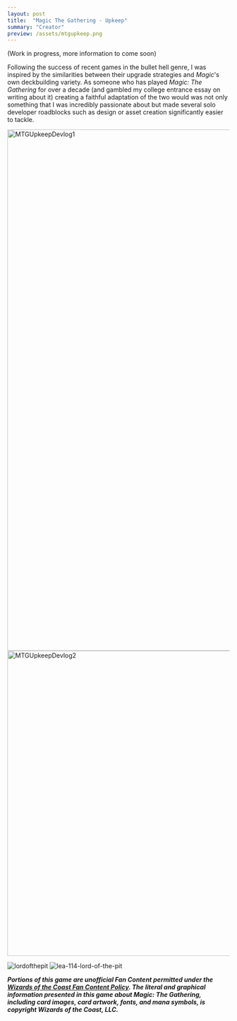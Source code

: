 ```yaml
---
layout: post
title:  "Magic The Gathering - Upkeep"
summary: "Creator"
preview: /assets/mtgupkeep.png
---
```



(Work in progress, more information to come soon)

Following the success of recent games in the bullet hell genre, I was inspired by the similarities between their upgrade strategies and *Magic*'s own deckbuilding variety. As someone who has played *Magic: The Gathering* for over a decade (and gambled my college entrance essay on writing about it) creating a faithful adaptation of the two would was not only something that I was incredibly passionate about but made several solo developer roadblocks such as design or asset creation significantly easier to tackle.

<img width="1182" alt="MTGUpkeepDevlog1" src="https://github.com/Noah-Bunis/noah-bunis.github.io/assets/141171556/78fdaefe-f8e8-4e12-be6f-ef31b00d6db4">
<img width="692" alt="MTGUpkeepDevlog2" src="https://github.com/Noah-Bunis/noah-bunis.github.io/assets/141171556/8940df04-1158-47db-a87a-4262d1ab78f1">



![lordofthepit](https://github.com/Noah-Bunis/noah-bunis.github.io/assets/141171556/d0dc9c15-a164-4ab1-bf84-3c317910a641)
![lea-114-lord-of-the-pit](https://github.com/Noah-Bunis/noah-bunis.github.io/assets/141171556/04a717aa-8f4e-40d5-944e-6e565bd429ed)



***Portions of this game are unofficial Fan Content permitted under the [Wizards of the Coast Fan Content Policy](https://company.wizards.com/en/legal/fancontentpolicy). The literal and graphical information presented in this game about Magic: The Gathering, including card images, card artwork, fonts, and mana symbols, is copyright Wizards of the Coast, LLC.***

